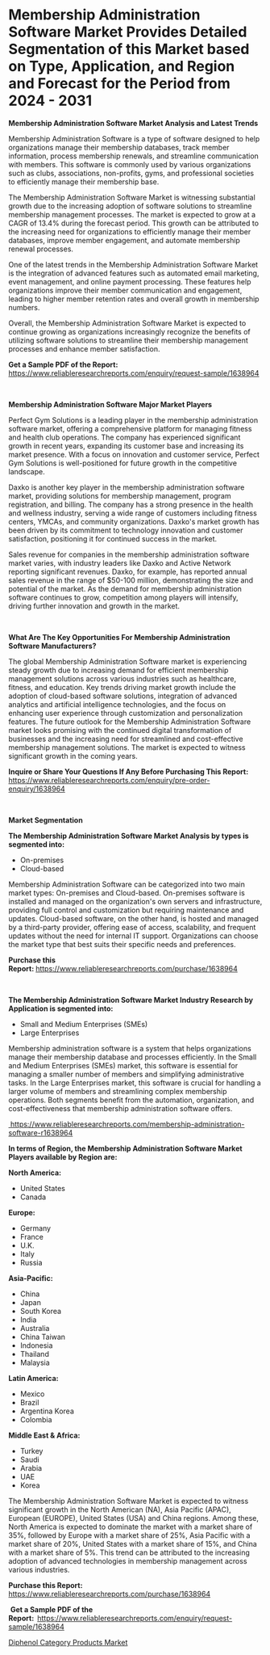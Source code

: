 <p><h1>Membership Administration Software Market Provides Detailed Segmentation of this Market based on Type, Application, and Region and Forecast for the Period from 2024 - 2031</h1></p><p><strong>Membership Administration Software Market Analysis and Latest Trends</strong></p>
<p><p>Membership Administration Software is a type of software designed to help organizations manage their membership databases, track member information, process membership renewals, and streamline communication with members. This software is commonly used by various organizations such as clubs, associations, non-profits, gyms, and professional societies to efficiently manage their membership base.</p><p>The Membership Administration Software Market is witnessing substantial growth due to the increasing adoption of software solutions to streamline membership management processes. The market is expected to grow at a CAGR of 13.4% during the forecast period. This growth can be attributed to the increasing need for organizations to efficiently manage their member databases, improve member engagement, and automate membership renewal processes.</p><p>One of the latest trends in the Membership Administration Software Market is the integration of advanced features such as automated email marketing, event management, and online payment processing. These features help organizations improve their member communication and engagement, leading to higher member retention rates and overall growth in membership numbers.</p><p>Overall, the Membership Administration Software Market is expected to continue growing as organizations increasingly recognize the benefits of utilizing software solutions to streamline their membership management processes and enhance member satisfaction.</p></p>
<p><strong>Get a Sample PDF of the Report:&nbsp;</strong> <a href="https://www.reliableresearchreports.com/enquiry/request-sample/1638964">https://www.reliableresearchreports.com/enquiry/request-sample/1638964</a></p>
<p>&nbsp;</p>
<p><strong>Membership Administration Software Major Market Players</strong></p>
<p><p>Perfect Gym Solutions is a leading player in the membership administration software market, offering a comprehensive platform for managing fitness and health club operations. The company has experienced significant growth in recent years, expanding its customer base and increasing its market presence. With a focus on innovation and customer service, Perfect Gym Solutions is well-positioned for future growth in the competitive landscape.</p><p>Daxko is another key player in the membership administration software market, providing solutions for membership management, program registration, and billing. The company has a strong presence in the health and wellness industry, serving a wide range of customers including fitness centers, YMCAs, and community organizations. Daxko's market growth has been driven by its commitment to technology innovation and customer satisfaction, positioning it for continued success in the market.</p><p>Sales revenue for companies in the membership administration software market varies, with industry leaders like Daxko and Active Network reporting significant revenues. Daxko, for example, has reported annual sales revenue in the range of $50-100 million, demonstrating the size and potential of the market. As the demand for membership administration software continues to grow, competition among players will intensify, driving further innovation and growth in the market.</p></p>
<p>&nbsp;</p>
<p><strong>What Are The Key Opportunities For Membership Administration Software Manufacturers?</strong></p>
<p><p>The global Membership Administration Software market is experiencing steady growth due to increasing demand for efficient membership management solutions across various industries such as healthcare, fitness, and education. Key trends driving market growth include the adoption of cloud-based software solutions, integration of advanced analytics and artificial intelligence technologies, and the focus on enhancing user experience through customization and personalization features. The future outlook for the Membership Administration Software market looks promising with the continued digital transformation of businesses and the increasing need for streamlined and cost-effective membership management solutions. The market is expected to witness significant growth in the coming years.</p></p>
<p><strong>Inquire or Share Your Questions If Any Before Purchasing This Report:</strong> <a href="https://www.reliableresearchreports.com/enquiry/pre-order-enquiry/1638964">https://www.reliableresearchreports.com/enquiry/pre-order-enquiry/1638964</a></p>
<p>&nbsp;</p>
<p><strong>Market Segmentation</strong></p>
<p><strong>The Membership Administration Software Market Analysis by types is segmented into:</strong></p>
<p><ul><li>On-premises</li><li>Cloud-based</li></ul></p>
<p><p>Membership Administration Software can be categorized into two main market types: On-premises and Cloud-based. On-premises software is installed and managed on the organization's own servers and infrastructure, providing full control and customization but requiring maintenance and updates. Cloud-based software, on the other hand, is hosted and managed by a third-party provider, offering ease of access, scalability, and frequent updates without the need for internal IT support. Organizations can choose the market type that best suits their specific needs and preferences.</p></p>
<p><strong>Purchase this Report:&nbsp;</strong><a href="https://www.reliableresearchreports.com/purchase/1638964">https://www.reliableresearchreports.com/purchase/1638964</a></p>
<p>&nbsp;</p>
<p><strong>The Membership Administration Software Market Industry Research by Application is segmented into:</strong></p>
<p><ul><li>Small and Medium Enterprises (SMEs)</li><li>Large Enterprises</li></ul></p>
<p><p>Membership administration software is a system that helps organizations manage their membership database and processes efficiently. In the Small and Medium Enterprises (SMEs) market, this software is essential for managing a smaller number of members and simplifying administrative tasks. In the Large Enterprises market, this software is crucial for handling a larger volume of members and streamlining complex membership operations. Both segments benefit from the automation, organization, and cost-effectiveness that membership administration software offers.</p></p>
<p><a href="https://www.reliableresearchreports.com/membership-administration-software-r1638964">&nbsp;https://www.reliableresearchreports.com/membership-administration-software-r1638964</a></p>
<p><strong>In terms of Region, the Membership Administration Software Market Players available by Region are:</strong></p>
<p>
    <p> <strong> North America: </strong>
        <ul>
            <li>United States</li>
            <li>Canada</li>
        </ul>
        </p> 
    <p> <strong> Europe: </strong>
        <ul>
            <li>Germany</li>
            <li>France</li>
            <li>U.K.</li>
            <li>Italy</li>
            <li>Russia</li>
        </ul>
        </p> 
    <p> <strong> Asia-Pacific: </strong>
        <ul>
            <li>China</li>
            <li>Japan</li>
            <li>South Korea</li>
            <li>India</li>
            <li>Australia</li>
            <li>China Taiwan</li>
            <li>Indonesia</li>
            <li>Thailand</li>
            <li>Malaysia</li>
        </ul>
        </p> 
    <p> <strong> Latin America: </strong>
        <ul>
            <li>Mexico</li>
            <li>Brazil</li>
            <li>Argentina Korea</li>
            <li>Colombia</li>
        </ul>
        </p> 
    <p> <strong> Middle East & Africa: </strong>
        <ul>
            <li>Turkey</li>
            <li>Saudi</li>
            <li>Arabia</li>
            <li>UAE</li>
            <li>Korea</li>
        </ul>
    </p>
    </p>
<p><p>The Membership Administration Software Market is expected to witness significant growth in the North American (NA), Asia Pacific (APAC), European (EUROPE), United States (USA) and China regions. Among these, North America is expected to dominate the market with a market share of 35%, followed by Europe with a market share of 25%, Asia Pacific with a market share of 20%, United States with a market share of 15%, and China with a market share of 5%. This trend can be attributed to the increasing adoption of advanced technologies in membership management across various industries.</p></p>
<p><strong>Purchase this Report: </strong><a href="https://www.reliableresearchreports.com/purchase/1638964">https://www.reliableresearchreports.com/purchase/1638964</a></p>
<p>&nbsp;<strong>Get a Sample PDF of the Report:&nbsp;&nbsp;</strong><a href="https://www.reliableresearchreports.com/enquiry/request-sample/1638964">https://www.reliableresearchreports.com/enquiry/request-sample/1638964</a></p>
<p><strong></strong></p>
<p><p><a href="https://issuu.com/reportprime-2/docs/diphenol-category-products-market-size-2030.pptx">Diphenol Category Products Market</a></p></p>